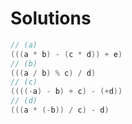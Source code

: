 # Solutions

```c
// (a)
(((a * b) - (c * d)) + e)
// (b)
(((a / b) % c) / d)
// (c)
((((-a) - b) + c) - (+d))
// (d)
(((a * (-b)) / c) - d)
```

